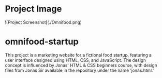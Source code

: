 <h1>Project Image</h1>
![Project Screenshot](./Omnifood.png)


# omnifood-startup

This project is a marketing website for a fictional food startup, featuring a user interface designed using HTML, CSS, and JavaScript. The design concept is influenced by Jonas' HTML &amp; CSS beginners course, with design files from Jonas Sir available in the repository under the name 'jonas.html.'
